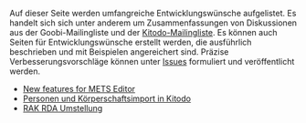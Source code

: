Auf dieser Seite werden umfangreiche Entwicklungswünsche aufgelistet. Es handelt sich sich unter anderem um Zusammenfassungen von Diskussionen aus der Goobi-Mailingliste und der [Kitodo-Mailingliste](https://github.com/kitodo/kitodo-production/wiki). 
Es können auch Seiten für Entwicklungswünsche erstellt werden, die ausführlich beschrieben und mit Beispielen angereichert sind. Präzise Verbesserungsvorschläge können unter [Issues](https://github.com/kitodo/kitodo-production/issues) formuliert und veröffentlicht werden.

* [New features for METS Editor](https://github.com/kitodo/kitodo-production/wiki/New-features-for-METS-Editor)
* [Personen und Körperschaftsimport in Kitodo](https://github.com/kitodo/kitodo-production/wiki/Personen--und-Körperschaftsimport-in-Kitodo)
* [RAK RDA Umstellung](https://github.com/kitodo/kitodo-production/wiki/RAK-RDA-Umstellung)
